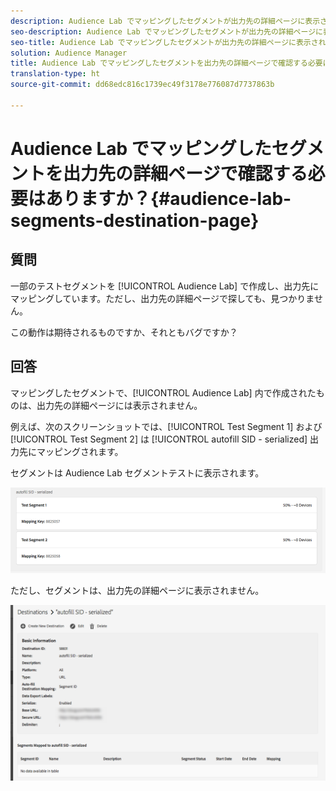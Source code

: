 ```yaml
---
description: Audience Lab でマッピングしたセグメントが出力先の詳細ページに表示されないのはなぜですか？
seo-description: Audience Lab でマッピングしたセグメントが出力先の詳細ページに表示されないのはなぜですか？
seo-title: Audience Lab でマッピングしたセグメントが出力先の詳細ページに表示されないのはなぜですか？
solution: Audience Manager
title: Audience Lab でマッピングしたセグメントを出力先の詳細ページで確認する必要はありますか？
translation-type: ht
source-git-commit: dd68edc816c1739ec49f3178e776087d7737863b

---
```



# Audience Lab でマッピングしたセグメントを出力先の詳細ページで確認する必要はありますか？{#audience-lab-segments-destination-page}

## 質問

一部のテストセグメントを [!UICONTROL Audience Lab] で作成し、出力先にマッピングしています。ただし、出力先の詳細ページで探しても、見つかりません。

この動作は期待されるものですか、それともバグですか？

## 回答

マッピングしたセグメントで、[!UICONTROL Audience Lab] 内で作成されたものは、出力先の詳細ページには表示されません。

例えば、次のスクリーンショットでは、[!UICONTROL Test Segment 1] および [!UICONTROL Test Segment 2] は [!UICONTROL autofill SID - serialized] 出力先にマッピングされます。

セグメントは Audience Lab セグメントテストに表示されます。

![Audience Lab セグメント表示の画像](assets/should_i_see_my_aamlab01.png)

ただし、セグメントは、出力先の詳細ページに表示されません。

![出力先の詳細ページの画像](assets/should_i_see_my_aamlab02.png)